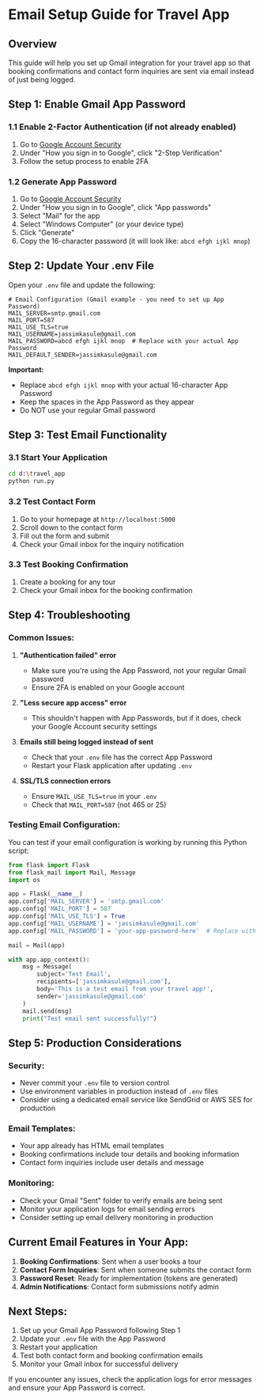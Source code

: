 # Email Setup Guide for Travel App

## Overview
This guide will help you set up Gmail integration for your travel app so that booking confirmations and contact form inquiries are sent via email instead of just being logged.

## Step 1: Enable Gmail App Password

### 1.1 Enable 2-Factor Authentication (if not already enabled)
1. Go to [Google Account Security](https://myaccount.google.com/security)
2. Under "How you sign in to Google", click "2-Step Verification"
3. Follow the setup process to enable 2FA

### 1.2 Generate App Password
1. Go to [Google Account Security](https://myaccount.google.com/security)
2. Under "How you sign in to Google", click "App passwords"
3. Select "Mail" for the app
4. Select "Windows Computer" (or your device type)
5. Click "Generate"
6. Copy the 16-character password (it will look like: `abcd efgh ijkl mnop`)

## Step 2: Update Your .env File

Open your `.env` file and update the following:

```properties
# Email Configuration (Gmail example - you need to set up App Password)
MAIL_SERVER=smtp.gmail.com
MAIL_PORT=587
MAIL_USE_TLS=true
MAIL_USERNAME=jassimkasule@gmail.com
MAIL_PASSWORD=abcd efgh ijkl mnop  # Replace with your actual App Password
MAIL_DEFAULT_SENDER=jassimkasule@gmail.com
```

**Important:** 
- Replace `abcd efgh ijkl mnop` with your actual 16-character App Password
- Keep the spaces in the App Password as they appear
- Do NOT use your regular Gmail password

## Step 3: Test Email Functionality

### 3.1 Start Your Application
```bash
cd d:\travel_app
python run.py
```

### 3.2 Test Contact Form
1. Go to your homepage at `http://localhost:5000`
2. Scroll down to the contact form
3. Fill out the form and submit
4. Check your Gmail inbox for the inquiry notification

### 3.3 Test Booking Confirmation
1. Create a booking for any tour
2. Check your Gmail inbox for the booking confirmation

## Step 4: Troubleshooting

### Common Issues:

1. **"Authentication failed" error**
   - Make sure you're using the App Password, not your regular Gmail password
   - Ensure 2FA is enabled on your Google account

2. **"Less secure app access" error**
   - This shouldn't happen with App Passwords, but if it does, check your Google Account security settings

3. **Emails still being logged instead of sent**
   - Check that your `.env` file has the correct App Password
   - Restart your Flask application after updating `.env`

4. **SSL/TLS connection errors**
   - Ensure `MAIL_USE_TLS=true` in your `.env`
   - Check that `MAIL_PORT=587` (not 465 or 25)

### Testing Email Configuration:

You can test if your email configuration is working by running this Python script:

```python
from flask import Flask
from flask_mail import Mail, Message
import os

app = Flask(__name__)
app.config['MAIL_SERVER'] = 'smtp.gmail.com'
app.config['MAIL_PORT'] = 587
app.config['MAIL_USE_TLS'] = True
app.config['MAIL_USERNAME'] = 'jassimkasule@gmail.com'
app.config['MAIL_PASSWORD'] = 'your-app-password-here'  # Replace with actual App Password

mail = Mail(app)

with app.app_context():
    msg = Message(
        subject='Test Email',
        recipients=['jassimkasule@gmail.com'],
        body='This is a test email from your travel app!',
        sender='jassimkasule@gmail.com'
    )
    mail.send(msg)
    print("Test email sent successfully!")
```

## Step 5: Production Considerations

### Security:
- Never commit your `.env` file to version control
- Use environment variables in production instead of `.env` files
- Consider using a dedicated email service like SendGrid or AWS SES for production

### Email Templates:
- Your app already has HTML email templates
- Booking confirmations include tour details and booking information
- Contact form inquiries include user details and message

### Monitoring:
- Check your Gmail "Sent" folder to verify emails are being sent
- Monitor your application logs for email sending errors
- Consider setting up email delivery monitoring in production

## Current Email Features in Your App:

1. **Booking Confirmations**: Sent when a user books a tour
2. **Contact Form Inquiries**: Sent when someone submits the contact form
3. **Password Reset**: Ready for implementation (tokens are generated)
4. **Admin Notifications**: Contact form submissions notify admin

## Next Steps:

1. Set up your Gmail App Password following Step 1
2. Update your `.env` file with the App Password
3. Restart your application
4. Test both contact form and booking confirmation emails
5. Monitor your Gmail inbox for successful delivery

If you encounter any issues, check the application logs for error messages and ensure your App Password is correct.
